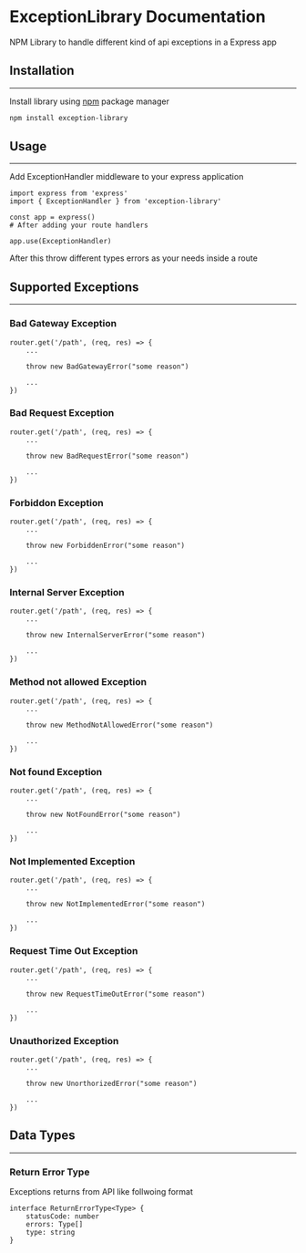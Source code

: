 # ExceptionLibrary Documentation

NPM Library to handle different kind of api exceptions in a Express app

## Installation

---

Install library using [npm](https://www.npmjs.com/) package manager

```bash
npm install exception-library
```

## Usage

---

Add ExceptionHandler middleware to your express application

```nodejs
import express from 'express'
import { ExceptionHandler } from 'exception-library'

const app = express()
# After adding your route handlers

app.use(ExceptionHandler)

```

After this throw different types errors as your needs inside a route

## Supported Exceptions

---

### Bad Gateway Exception

```nodejs
router.get('/path', (req, res) => {
    ...

    throw new BadGatewayError("some reason")

    ...
})
```

### Bad Request Exception

```nodejs
router.get('/path', (req, res) => {
    ...

    throw new BadRequestError("some reason")

    ...
})
```

### Forbiddon Exception

```nodejs
router.get('/path', (req, res) => {
    ...

    throw new ForbiddenError("some reason")

    ...
})
```

### Internal Server Exception

```nodejs
router.get('/path', (req, res) => {
    ...

    throw new InternalServerError("some reason")

    ...
})
```

### Method not allowed Exception

```nodejs
router.get('/path', (req, res) => {
    ...

    throw new MethodNotAllowedError("some reason")

    ...
})
```

### Not found Exception

```nodejs
router.get('/path', (req, res) => {
    ...

    throw new NotFoundError("some reason")

    ...
})
```

### Not Implemented Exception

```nodejs
router.get('/path', (req, res) => {
    ...

    throw new NotImplementedError("some reason")

    ...
})
```

### Request Time Out Exception

```nodejs
router.get('/path', (req, res) => {
    ...

    throw new RequestTimeOutError("some reason")

    ...
})
```

### Unauthorized Exception

```nodejs
router.get('/path', (req, res) => {
    ...

    throw new UnorthorizedError("some reason")

    ...
})
```

## Data Types

---

### Return Error Type

Exceptions returns from API like follwoing format

```nodejs
interface ReturnErrorType<Type> {
    statusCode: number
    errors: Type[]
    type: string
}
```
